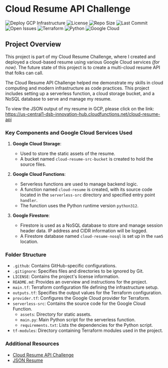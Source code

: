 # Cloud Resume API Challenge

![Deploy GCP Infrastructure](https://github.com/damienjburks/cloud-resume-challenge/actions/workflows/default.yml/badge.svg)
![License](https://img.shields.io/github/license/damienjburks/cloud-resume-challenge?style=flat)
![Repo Size](https://img.shields.io/github/repo-size/damienjburks/cloud-resume-challenge?style=flat)
![Last Commit](https://img.shields.io/github/last-commit/damienjburks/cloud-resume-challenge?style=flat)
![Open Issues](https://img.shields.io/github/issues/damienjburks/cloud-resume-challenge?style=flat)
![Terraform](https://img.shields.io/badge/Terraform-623CE4?style=flat&logo=terraform&logoColor=white)
![Python](https://img.shields.io/badge/Python-3776AB?style=flat&logo=python&logoColor=white)
![Google Cloud](https://img.shields.io/badge/Google%20Cloud-4285F4?style=flat&logo=google-cloud&logoColor=white)

## Project Overview

This project is part of my Cloud Resume Challenge, where I created and deployed a cloud-based resume using various Google Cloud services _(for now)_. The future state of this project is to create a multi-cloud resume API that folks can call.

The Cloud Resume API Challenge helped me demonstrate my skills in cloud computing and modern infrastructure as code practices. This project includes setting up a serverless function, a cloud storage bucket, and a NoSQL database to serve and manage my resume.

To view the JSON output of my resume in GCP, please click on the link: <https://us-central1-dsb-innovation-hub.cloudfunctions.net/cloud-resume-api>

### Key Components and Google Cloud Services Used

1. **Google Cloud Storage**:
   - Used to store the static assets of the resume.
   - A bucket named `cloud-resume-src-bucket` is created to hold the source files.

2. **Google Cloud Functions**:
   - Serverless functions are used to manage backend logic.
   - A function named `cloud-resume` is created, with its source code located in the `serverless-src` directory and specified entry point `handler`.
   - The function uses the Python runtime version `python312`.

3. **Google Firestore**:
   - Firestore is used as a NoSQL database to store and manage session header data. IP address and CIDR information will be logged.
   - A Firestore database named `cloud-resume-nosql` is set up in the `nam5` location.

### Folder Structure

- `.github`: Contains GitHub-specific configurations.
- `.gitignore`: Specifies files and directories to be ignored by Git.
- `LICENSE`: Contains the project's license information.
- `README.md`: Provides an overview and instructions for the project.
- `main.tf`: Terraform configuration file defining the infrastructure setup.
- `outputs.tf`: Specifies the output values for the Terraform configuration.
- `provider.tf`: Configures the Google Cloud provider for Terraform.
- `serverless-src`: Contains the source code for the Google Cloud Function.
  - `assets`: Directory for static assets.
  - `main.py`: Main Python script for the serverless function.
  - `requirements.txt`: Lists the dependencies for the Python script.
- `tf-modules`: Directory containing Terraform modules used in the project.

### Additional Resources

- [Cloud Resume API Challenge](https://cloudresumeapi.dev/)
- [JSON Resume](https://jsonresume.org/getting-started)
